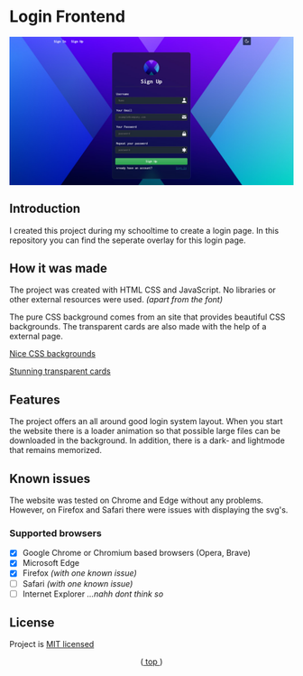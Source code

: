 <div id="top"></div>

# Login Frontend

<img align="center" src="github/cover.jpg"/>

## Introduction

I created this project during my schooltime to create a login page. In this repository you can find the seperate overlay for this login page. 

## How it was made

The project was created with HTML CSS and JavaScript. 
No libraries or other external resources were used. _(apart from the font)_

The pure CSS background comes from an site that provides beautiful CSS backgrounds. The transparent cards are also made with the help of a external page.

[Nice CSS backgrounds](https://gradienta.io/)

[Stunning transparent cards](https://ui.glass/generator/)

## Features

The project offers an all around good login system layout. When you start the website there is a loader animation so that possible large files can be downloaded in the background. In addition, there is a dark- and lightmode that remains memorized.

## Known issues

The website was tested on Chrome and Edge without any problems. However, on Firefox and Safari there were issues with displaying the svg's.

### Supported browsers

- [x] Google Chrome or Chromium based browsers (Opera, Brave)
- [x] Microsoft Edge
- [x] Firefox _(with one known issue)_ 
- [ ] Safari _(with one known issue)_
- [ ] Internet Explorer _...nahh dont think so_

 ## License

Project is [MIT licensed](./LICENSE)

<p align="center">(<a href="#top"> top </a>)</p>
